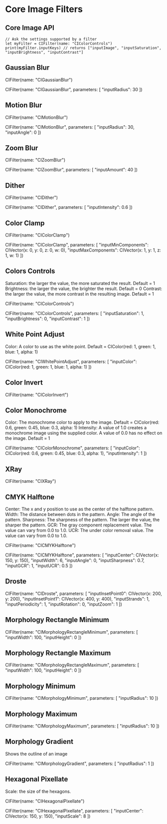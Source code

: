 # Core Image Filters

## Core Image API

```
// Ask the settings supported by a filter
let myFilter = CIFilter(name: "CIColorControls")
print(myFilter.inputKeys) // returns ["inputImage", "inputSaturation", "inputBrightness", "inputContrast"]
```

## Gaussian Blur

CIFilter(name: "CIGaussianBlur")

CIFilter(name: "CIGaussianBlur", parameters: [
    "inputRadius": 30
])

## Motion Blur

CIFilter(name: "CIMotionBlur")

CIFilter(name: "CIMotionBlur", parameters: [
    "inputRadius": 30,
    "inputAngle": 0
])

## Zoom Blur

CIFilter(name: "CIZoomBlur")

CIFilter(name: "CIZoomBlur", parameters: [
    "inputAmount": 40
])

## Dither

CIFilter(name: "CIDither")

CIFilter(name: "CIDither", parameters: [
    "inputIntensity": 0.6
])

## Color Clamp

CIFilter(name: "CIColorClamp")

CIFilter(name: "CIColorClamp", parameters: [
    "inputMinComponents": CIVector(x: 0, y: 0, z: 0, w: 0),
    "inputMaxComponents": CIVector(x: 1, y: 1, z: 1, w: 1)
])

## Colors Controls

Saturation: the larger the value, the more saturated the result. Default = 1
Brightness: the larger the value, the brighter the result. Default = 0
Contrast: the larger the value, the more contrast in the resulting image. Default = 1

CIFilter(name: "CIColorControls")

CIFilter(name: "CIColorControls", parameters: [
    "inputSaturation": 1,
    "inputBrightness": 0,
    "inputContrast": 1
])

## White Point Adjust

Color: A color to use as the white point. Default = CIColor(red: 1, green: 1, blue: 1, alpha: 1)

CIFilter(name: "CIWhitePointAdjust", parameters: [
    "inputColor": CIColor(red: 1, green: 1, blue: 1, alpha: 1)
])

## Color Invert

CIFilter(name: "CIColorInvert")

## Color Monochrome

Color: The monochrome color to apply to the image. Default = CIColor(red: 0.6, green: 0.45, blue: 0.3, alpha: 1)
Intensity: A value of 1.0 creates a monochrome image using the supplied color. A value of 0.0 has no effect on the image. Default = 1

CIFilter(name: "CIColorMonochrome", parameters: [
    "inputColor": CIColor(red: 0.6, green: 0.45, blue: 0.3, alpha: 1),
    "inputIntensity": 1
])

## XRay

CIFilter(name: "CIXRay")

## CMYK Halftone

Center: The x and y position to use as the center of the halftone pattern.
Width: The distance between dots in the pattern.
Angle: The angle of the pattern.
Sharpness: The sharpness of the pattern. The larger the value, the sharper the pattern.
GCR: The gray component replacement value. The value can vary from 0.0 to 1.0.
UCR: The under color removal value. The value can vary from 0.0 to 1.0.

CIFilter(name: "CICMYKHalftone")

CIFilter(name: "CICMYKHalftone", parameters: [
    "inputCenter": CIVector(x: 150, y: 150),
    "inputWidth": 6,
    "inputAngle": 0,
    "inputSharpness": 0.7,
    "inputGCR": 1,
    "inputUCR": 0.5
])

## Droste

CIFilter(name: "CIDroste", parameters: [
    "inputInsetPoint0": CIVector(x: 200, y: 200),
    "inputInsetPoint1": CIVector(x: 400, y: 400),
    "inputStrands": 1,
    "inputPeriodicity": 1,
    "inputRotation": 0,
    "inputZoom": 1
])

## Morphology Rectangle Minimum

CIFilter(name: "CIMorphologyRectangleMinimum", parameters: [
    "inputWidth": 100,
    "inputHeight": 0
])

## Morphology Rectangle Maximum

CIFilter(name: "CIMorphologyRectangleMaximum", parameters: [
    "inputWidth": 100,
    "inputHeight": 0
])

## Morphology Minimum

CIFilter(name: "CIMorphologyMinimum", parameters: [
    "inputRadius": 10
])

## Morphology Maximum

CIFilter(name: "CIMorphologyMaximum", parameters: [
    "inputRadius": 10
])

## Morphology Gradient

Shows the outline of an image

CIFilter(name: "CIMorphologyGradient", parameters: [
    "inputRadius": 1
])

## Hexagonal Pixellate

Scale: the size of the hexagons.

CIFilter(name: "CIHexagonalPixellate")

CIFilter(name: "CIHexagonalPixellate", parameters: [
    "inputCenter": CIVector(x: 150, y: 150),
    "inputScale": 8
])
